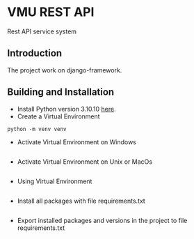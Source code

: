 # VMU REST API
Rest API service system

## Introduction
The project work on django-framework.

## Building and Installation
* Install Python version 3.10.10 [here](https://www.python.org/downloads/release/python-31010/).
* Create a Virtual Environment
```Shell
python -m venv venv
```
* Activate Virtual Environment on Windows
```.\venv\Scripts\activate
```
* Activate Virtual Environment on Unix or MacOs
```source venv/bin/activate
```
* Using Virtual Environment
```.\venv\Scripts\Activate.ps1
```
* Install all packages with file requirements.txt
```pip install -r requirements.txt
```
* Export installed packages and versions in the project to file requirements.txt
```pip freeze > requirements.txt
```